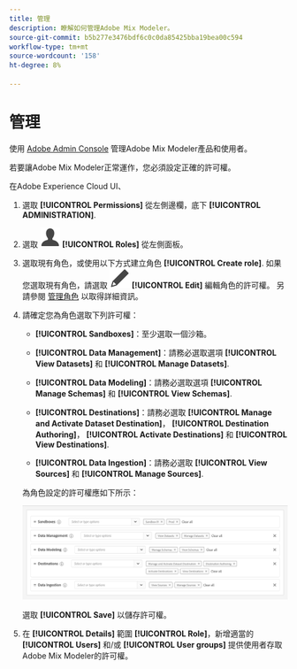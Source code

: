 ```yaml
---
title: 管理
description: 瞭解如何管理Adobe Mix Modeler。
source-git-commit: b5b277e3476bdf6c0c0da85425bba19bea00c594
workflow-type: tm+mt
source-wordcount: '158'
ht-degree: 8%

---
```



# 管理

使用 [Adobe Admin Console](https://helpx.adobe.com/tw/enterprise/using/admin-console.html) 管理Adobe Mix Modeler產品和使用者。

若要讓Adobe Mix Modeler正常運作，您必須設定正確的許可權。

在Adobe Experience Cloud UI、

1. 選取 **[!UICONTROL Permissions]** 從左側邊欄，底下 **[!UICONTROL ADMINISTRATION]**.

1. 選取 ![個人](assets/icons/User.svg) **[!UICONTROL Roles]** 從左側面板。

1. 選取現有角色，或使用以下方式建立角色 **[!UICONTROL Create role]**. 如果您選取現有角色，請選取 ![編輯](assets/icons/Edit.svg) **[!UICONTROL Edit]** 編輯角色的許可權。 另請參閱 [管理角色](https://helpx.adobe.com/tw/enterprise/using/admin-console.html) 以取得詳細資訊。

1. 請確定您為角色選取下列許可權：

   * **[!UICONTROL Sandboxes]**：至少選取一個沙箱。

   * **[!UICONTROL Data Management]**：請務必選取選項 **[!UICONTROL View Datasets]** 和 **[!UICONTROL Manage Datasets]**.

   * **[!UICONTROL Data Modeling]**：請務必選取選項 **[!UICONTROL Manage Schemas]** 和 **[!UICONTROL View Schemas]**.

   * **[!UICONTROL Destinations]**：請務必選取 **[!UICONTROL Manage and Activate Dataset Destination]**， **[!UICONTROL Destination Authoring]**， **[!UICONTROL Activate Destinations]** 和 **[!UICONTROL View Destinations]**.

   * **[!UICONTROL Data Ingestion]**：請務必選取 **[!UICONTROL View Sources]** 和 **[!UICONTROL Manage Sources]**.

   <!--
    * **[!UICONTROL Data Governance]**: ensure you select **[!UICONTROL View User Activity Log]** and **[!UICONTROL View Data Usage Policies]**.
    -->

   為角色設定的許可權應如下所示：

   ![權限](assets/permissions.png)

   <!--![Permissions](assets/permissions-including-privacy.png)-->

   選取 **[!UICONTROL Save]** 以儲存許可權。

1. 在 **[!UICONTROL Details]** 範圍 **[!UICONTROL Role]**，新增適當的 **[!UICONTROL Users]** 和/或 **[!UICONTROL User groups]** 提供使用者存取Adobe Mix Modeler的許可權。
